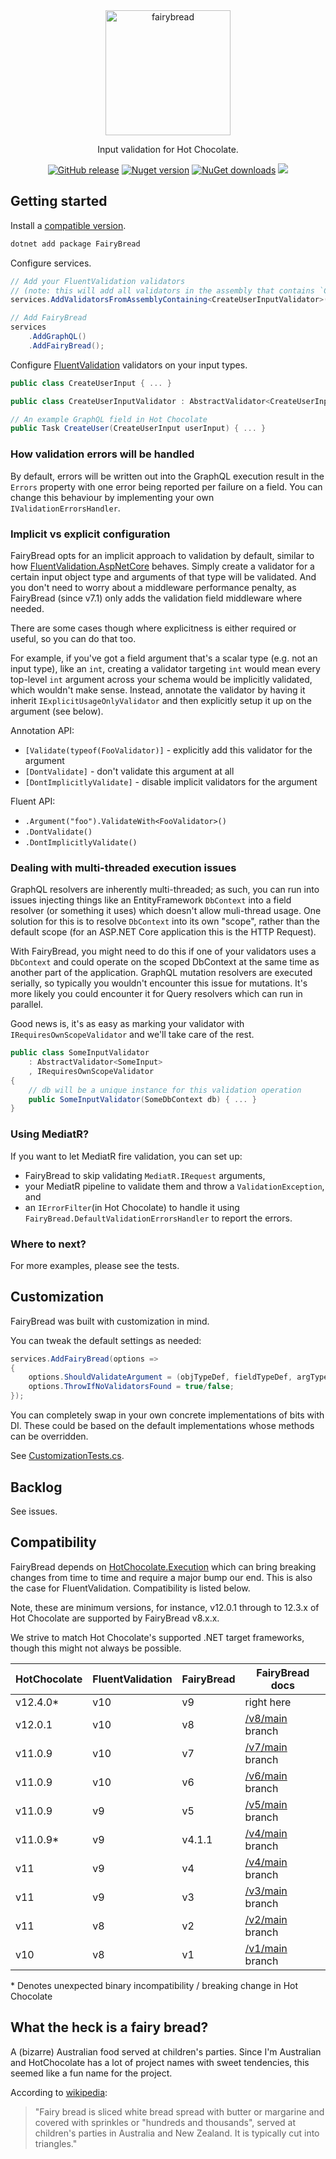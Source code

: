 <div align="center">
  <img alt="fairybread" src="logo.svg" height="200px">
  <p>
    Input validation for Hot Chocolate.
  </p>
  <p>
	  <a href="https://github.com/benmccallum/fairybread/releases"><img alt="GitHub release" src="https://img.shields.io/github/release/benmccallum/fairybread.svg"></a>
	  <a href="https://www.nuget.org/packages/FairyBread"><img alt="Nuget version" src="https://img.shields.io/nuget/v/FairyBread"></a>
	  <a href="https://www.nuget.org/packages/FairyBread"><img alt="NuGet downloads" src="https://img.shields.io/nuget/dt/FairyBread"></a>	  
      <a href="https://codecov.io/gh/benmccallum/FairyBread">
        <img src="https://codecov.io/gh/benmccallum/FairyBread/branch/main/graph/badge.svg?token=HB3O7GR51M"/>
      </a>    
  </p>
</div>

## Getting started

Install a [compatible version](#Compatibility).

```bash
dotnet add package FairyBread
```

Configure services.

```csharp
// Add your FluentValidation validators
// (note: this will add all validators in the assembly that contains `CreateUserInputValidator`)
services.AddValidatorsFromAssemblyContaining<CreateUserInputValidator>();

// Add FairyBread
services
    .AddGraphQL()
    .AddFairyBread();
```

Configure [FluentValidation](https://github.com/FluentValidation/FluentValidation) validators on your input types.


```csharp
public class CreateUserInput { ... }

public class CreateUserInputValidator : AbstractValidator<CreateUserInput> { ... }

// An example GraphQL field in Hot Chocolate
public Task CreateUser(CreateUserInput userInput) { ... }
```

### How validation errors will be handled

By default, errors will be written out into the GraphQL execution result in the `Errors` property with one error being reported per failure on a field.
You can change this behaviour by implementing your own `IValidationErrorsHandler`.

### Implicit vs explicit configuration

FairyBread opts for an implicit approach to validation by default, similar to how
[FluentValidation.AspNetCore](https://docs.fluentvalidation.net/en/latest/aspnet.html#asp-net-core)
behaves. Simply create a validator for a certain input object type and arguments of that type will be validated.
And you don't need to worry about a middleware performance penalty, as FairyBread (since v7.1) only adds the validation
field middleware where needed.

There are some cases though where explicitness is either required or useful, so you can do that too.

For example, if you've got a field argument that's a scalar type (e.g. not an input type), like an `int`, creating
a validator targeting `int` would mean every top-level `int` argument across your schema would be implicitly validated, which wouldn't make sense.
Instead, annotate the validator by having it inherit `IExplicitUsageOnlyValidator` and then explicitly setup it up on the argument (see below).

Annotation API:

  * `[Validate(typeof(FooValidator)]` - explicitly add this validator for the argument
  * `[DontValidate]` - don't validate this argument at all
  * `[DontImplicitlyValidate]` - disable implicit validators for the argument

Fluent API:

  * `.Argument("foo").ValidateWith<FooValidator>()`
  * `.DontValidate()`
  * `.DontImplicitlyValidate()`

### Dealing with multi-threaded execution issues

GraphQL resolvers are inherently multi-threaded; as such, you can run into issues injecting things like an EntityFramework `DbContext` into a field resolver (or something it uses) which doesn't allow muli-thread usage. One solution for this is to resolve `DbContext` into its own "scope", rather than the default scope (for an ASP.NET Core application this is the HTTP Request).

With FairyBread, you might need to do this if one of your validators uses a `DbContext` and could operate on the scoped DbContext at the same time as another part of the application. GraphQL mutation resolvers are executed serially, so typically you wouldn't encounter this issue for mutations. It's more likely you could encounter it for Query resolvers which can run in parallel.

Good news is, it's as easy as marking your validator with `IRequiresOwnScopeValidator` and we'll take care of the rest.

```csharp
public class SomeInputValidator
    : AbstractValidator<SomeInput>
    , IRequiresOwnScopeValidator
{
    // db will be a unique instance for this validation operation
    public SomeInputValidator(SomeDbContext db) { ... } 
}
```

### Using MediatR?

If you want to let MediatR fire validation, you can set up:
* FairyBread to skip validating `MediatR.IRequest` arguments, 
* your MediatR pipeline to validate them and throw a `ValidationException`, and
* an `IErrorFilter`(in Hot Chocolate) to handle it using `FairyBread.DefaultValidationErrorsHandler` to report the errors.

### Where to next?

For more examples, please see the tests.

## Customization

FairyBread was built with customization in mind.

You can tweak the default settings as needed:

```csharp
services.AddFairyBread(options =>
{
    options.ShouldValidateArgument = (objTypeDef, fieldTypeDef, argTypeDef) => ...;
    options.ThrowIfNoValidatorsFound = true/false;
});
```

You can completely swap in your own concrete implementations of bits with DI.
These could be based on the default implementations whose methods can be overridden.

See <a href="src/FairyBread.Tests/CustomizationTests.cs">CustomizationTests.cs</a>.

## Backlog

See issues.

## Compatibility

FairyBread depends on [HotChocolate.Execution](https://www.nuget.org/packages/HotChocolate.Execution)
which can bring breaking changes from time to time and require a major bump our end. This is also the case
for FluentValidation.
Compatibility is listed below. 

Note, these are minimum versions, for instance, v12.0.1 through to 12.3.x of Hot Chocolate are supported by FairyBread v8.x.x.

We strive to match Hot Chocolate's supported .NET target frameworks, though this might not always be possible.

| HotChocolate | FluentValidation | FairyBread | FairyBread docs |
| ------------ | ---------------- | ---------- | --------------- |
|     v12.4.0* |              v10 |         v9 | right here |
|      v12.0.1 |              v10 |         v8 | [/v8/main](https://github.com/benmccallum/fairybread/tree/v8/main) branch |
|      v11.0.9 |              v10 |         v7 | [/v7/main](https://github.com/benmccallum/fairybread/tree/v7/main) branch |
|      v11.0.9 |              v10 |         v6 | [/v6/main](https://github.com/benmccallum/fairybread/tree/v6/main) branch |
|      v11.0.9 |               v9 |         v5 | [/v5/main](https://github.com/benmccallum/fairybread/tree/v5/main) branch |
|     v11.0.9* |               v9 |     v4.1.1 | [/v4/main](https://github.com/benmccallum/fairybread/tree/v4/main) branch |
|          v11 |               v9 |         v4 | [/v4/main](https://github.com/benmccallum/fairybread/tree/v4/main) branch |
|          v11 |               v9 |         v3 | [/v3/main](https://github.com/benmccallum/fairybread/tree/v3/main) branch |
|          v11 |               v8 |         v2 | [/v2/main](https://github.com/benmccallum/fairybread/tree/v2/main) branch |
|          v10 |               v8 |         v1 | [/v1/main](https://github.com/benmccallum/fairybread/tree/v1/main) branch |

\* Denotes unexpected binary incompatibility / breaking change in Hot Chocolate

## What the heck is a fairy bread?

A (bizarre) Australian food served at children's parties. Since I'm Australian and HotChocolate has a lot of 
project names with sweet tendencies, this seemed like a fun name for the project.

According to [wikipedia](https://en.wikipedia.org/wiki/Fairy_bread):
> "Fairy bread is sliced white bread spread with butter or margarine and covered with sprinkles or "hundreds and thousands", served at children's parties in Australia and New Zealand. It is typically cut into triangles."
